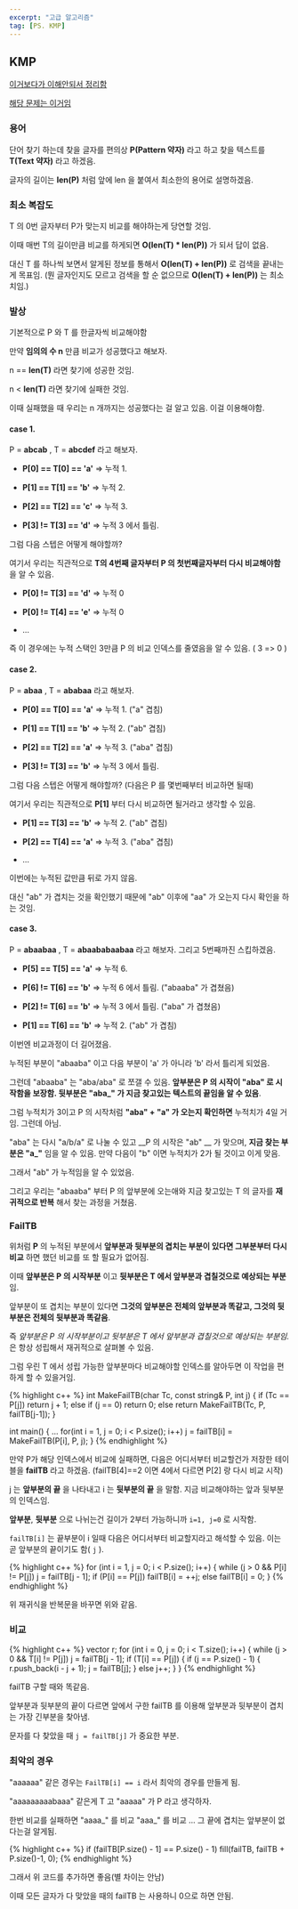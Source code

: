 ```yaml
---
excerpt: "고급 알고리즘"
tag: [PS. KMP]
---
```

## KMP

[이거보다가 이해안되서 정리함](https://m.blog.naver.com/kks227/220917078260)

[해당 문제는 이거임](https://www.acmicpc.net/problem/1786)

### 용어

단어 찾기 하는데 찾을 글자를 편의상 __P(Pattern 약자)__ 라고 하고 찾을 텍스트를 __T(Text 약자)__ 라고 하겠음.

글자의 길이는 __len(P)__ 처럼 앞에 len 을 붙여서 최소한의 용어로 설명하겠음.

### 최소 복잡도

T 의 0번 글자부터 P가 맞는지 비교를 해야하는게 당연할 것임. 

이때 매번 T의 길이만큼 비교를 하게되면 __O(len(T) * len(P))__ 가 되서 답이 없음. 

대신 T 를 하나씩 보면서 알게된 정보를 통해서 __O(len(T) + len(P))__ 로 검색을 끝내는게 목표임. (뭔 글자인지도 모르고 검색을 할 순 없으므로 __O(len(T) + len(P))__ 는 최소치임.)

### 발상

기본적으로 P 와 T 를 한글자씩 비교해야함

만약 __임의의 수 n__ 만큼 비교가 성공했다고 해보자.

n == __len(T)__ 라면 찾기에 성공한 것임.

n < __len(T)__ 라면 찾기에 실패한 것임.

이때 실패했을 때 우리는 n 개까지는 성공했다는 걸 알고 있음. 이걸 이용해야함. 

#### case 1.

P = __abcab__ , T =  __abcdef__ 라고 해보자.

* __P[0] == T[0] == 'a'__ => 누적 1.

* __P[1] == T[1] == 'b'__ => 누적 2.

* __P[2] == T[2] == 'c'__ => 누적 3.

* __P[3] != T[3] == 'd'__ => 누적 3 에서 틀림.

그럼 다음 스텝은 어떻게 해야할까?

여기서 우리는 직관적으로 __T의 4번째 글자부터 P 의 첫번째글자부터 다시 비교해야함__ 을 알 수 있음.

* __P[0] != T[3] == 'd'__ => 누적 0

* __P[0] != T[4] == 'e'__ => 누적 0

* ...

즉 이 경우에는 누적 스택인 3만큼 P 의 비교 인덱스를 줄였음을 알 수 있음. ( 3 => 0 )

#### case 2.

P = __abaa__ , T =  __ababaa__ 라고 해보자.

* __P[0] == T[0] == 'a'__ => 누적 1. ("a" 겹침)

* __P[1] == T[1] == 'b'__ => 누적 2. ("ab" 겹침)

* __P[2] == T[2] == 'a'__ => 누적 3. ("aba" 겹침)

* __P[3] != T[3] == 'b'__ => 누적 3 에서 틀림.

그럼 다음 스텝은 어떻게 해야할까? (다음은 P 를 몇번째부터 비교하면 될때)

여기서 우리는 직관적으로 __P[1]__ 부터 다시 비교하면 될거라고 생각할 수 있음.

* __P[1] == T[3] == 'b'__ => 누적 2.  ("ab" 겹침)

* __P[2] == T[4] == 'a'__ => 누적 3.  ("aba" 겹침)

* ...

이번에는 누적된 값만큼 뒤로 가지 않음. 

대신 "ab" 가 겹치는 것을 확인했기 때문에 "ab" 이후에 "aa" 가 오는지 다시 확인을 하는 것임.


#### case 3.

P = __abaabaa__ , T =  __abaababaabaa__ 라고 해보자. 그리고 5번째까진 스킵하겠음.

* __P[5] == T[5] == 'a'__ => 누적 6.

* __P[6] != T[6] == 'b'__ => 누적 6 에서 틀림. ("abaaba" 가 겹쳤음)

* __P[2] != T[6] == 'b'__ => 누적 3 에서 틀림. ("aba" 가 겹쳤음)

* __P[1] == T[6] == 'b'__ => 누적 2. ("ab" 가 겹침)

이번엔 비교과정이 더 길어졌음.

누적된 부분이 "abaaba" 이고 다음 부분이 'a' 가 아니라 'b' 라서 틀리게 되었음.

그런데 "abaaba" 는 "aba/aba" 로 쪼갤 수 있음. __앞부분은 P 의 시작이 "aba" 로 시작함을 보장함. 뒷부분은 "aba\_" 가 지금 찾고있는 텍스트의 끝임을 알 수 있음__. 

그럼 누적치가 3이고 P 의 시작처럼 __"aba" + "a" 가 오는지 확인하면__ 누적치가 4일 거임. 그런데 아님.

"aba" 는 다시  "a/b/a" 로 나눌 수 있고 __P 의 시작은 "ab" __ 가 맞으며, __지금 찾는 부분은 "a\_"__ 임을 알 수 있음. 만약 다음이 "b" 이면 누적치가 2가 될 것이고 이게 맞음.

그래서 "ab" 가 누적임을 알 수 있었음.

그리고 우리는 "abaaba" 부터  P 의 앞부분에 오는애와 지금 찾고있는 T 의 글자를 __재귀적으로 반복__ 해서 찾는 과정을 거쳤음.


### FailTB

위처럼 __P__ 의 누적된 부분에서 __앞부분과 뒷부분의 겹치는 부분이 있다면 그부분부터 다시 비교__ 하면 했던 비교를 또 할 필요가 없어짐.

이때 __앞부분은 P 의 시작부분__ 이고  __뒷부분은 T 에서 앞부분과 겹칠것으로 예상되는 부분__ 임. 

앞부분이 또 겹치는 부분이 있다면 __그것의 앞부분은 전체의 앞부분과 똑같고, 그것의 뒷부분은 전체의 뒷부분과 똑같음__. 

즉 _앞부분은 P 의 시작부분이고 뒷부분은 T 에서 앞부분과 겹칠것으로 예상되는 부분임._ 은 항상 성립해서 재귀적으로 살펴볼 수 있음.

그럼 우린 T 에서 성립 가능한 앞부분마다 비교해야할 인덱스를 알아두면 이 작업을 편하게 할 수 있을거임.

{% highlight c++ %}
int MakeFailTB(char Tc, const string& P, int j)
{
	if (Tc == P[j]) return j + 1;
	else if (j == 0) return 0;
	else return MakeFailTB(Tc, P, failTB[j-1]);
}

int main()
{
	...
	for(int i = 1, j = 0; i < P.size(); i++)
		j = failTB[i] = MakeFailTB(P[i], P, j);
}
{% endhighlight %}

만약 P가 해당 인덱스에서 비교에 실패하면, 다음은 어디서부터 비교할건가 저장한 테이블을 __failTB__ 라고 하겠음. (failTB[4]==2 이면 4에서 다르면 P[2] 랑 다시 비교 시작)

j 는 __앞부분의 끝__ 을 나타내고  i 는 __뒷부분의 끝__ 을 말함. 지금 비교해야하는 앞과 뒷부분의 인덱스임.

__앞부분__, __뒷부분__ 으로 나뉘는건 길이가 2부터 가능하니까 ```i=1, j=0``` 로 시작함.

```failTB[i]``` 는 끝부분이 i 일때 다음은 어디서부터 비교할지라고 해석할 수 있음. 이는 곧 앞부분의 끝이기도 함( ```j``` ).

{% highlight c++ %}
for (int i = 1, j = 0; i < P.size(); i++)
{
	while (j > 0 && P[i] != P[j]) j = failTB[j - 1];
	if (P[i] == P[j]) failTB[i] = ++j;
	else failTB[i] = 0;
}
{% endhighlight %}

위 재귀식을 반복문을 바꾸면 위와 같음.

### 비교

{% highlight c++ %}
vector<int> r;
for (int i = 0, j = 0; i < T.size(); i++)
{
	while (j > 0 && T[i] != P[j]) j = failTB[j - 1];
	if (T[i] == P[j]) {
		if (j == P.size() - 1) {
			r.push_back(i - j + 1);
			j = failTB[j];
		}
		else j++;
	}
}
{% endhighlight %}

failTB 구할 때와 똑같음.

앞부분과 뒷부분의 끝이 다르면 앞에서 구한 failTB 를 이용해 앞부분과 뒷부분이 겹치는 가장 긴부분을 찾아냄.

문자를 다 찾았을 때 ```j = failTB[j]``` 가 중요한 부분.

### 최악의 경우

"aaaaaa" 같은 경우는 ```FailTB[i] == i``` 라서 최악의 경우를 만들게 됨.

"aaaaaaaaabaaa" 같은게 T 고 "aaaaa" 가 P 라고 생각하자.

한번 비교를 실패하면 "aaaa_" 를 비교 "aaa_" 를 비교 ... 그 끝에 겹치는 앞부분이 없다는걸 알게됨.

{% highlight c++ %}
if (failTB[P.size() - 1] == P.size() - 1)
	fill(failTB, failTB + P.size()-1, 0);
{% endhighlight %}

그래서 위 코드를 추가하면 좋음(별 차이는 안남)

이때 모든 글자가 다 맞았을 때의 failTB 는 사용하니 0으로 하면 안됨.

